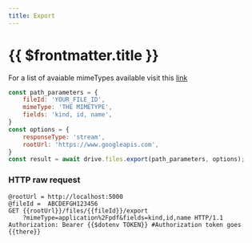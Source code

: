 ```yaml
---
title: Export
---
```

# {{ $frontmatter.title }}

For a list of avaiable mimeTypes available visit this [link][6] 
```js
const path_parameters = {
    fileId: 'YOUR_FILE_ID',
    mimeType: 'THE MIMETYPE',
    fields: 'kind, id, name',
}
const options = {
    responseType: 'stream',
    rootUrl: 'https://www.googleapis.com',
}
const result = await drive.files.export(path_parameters, options);
```
### HTTP raw request
```text
@rootUrl = http://localhost:5000
@fileId =  ABCDEFGH123456
GET {{rootUrl}}/files/{{fileId}}/export
    ?mimeType=application%2Fpdf&fields=kind,id,name HTTP/1.1
Authorization: Bearer {{$dotenv TOKEN}} #Authorization token goes {{there}}
```
[6]: https://developers.google.com/drive/api/guides/ref-export-formats